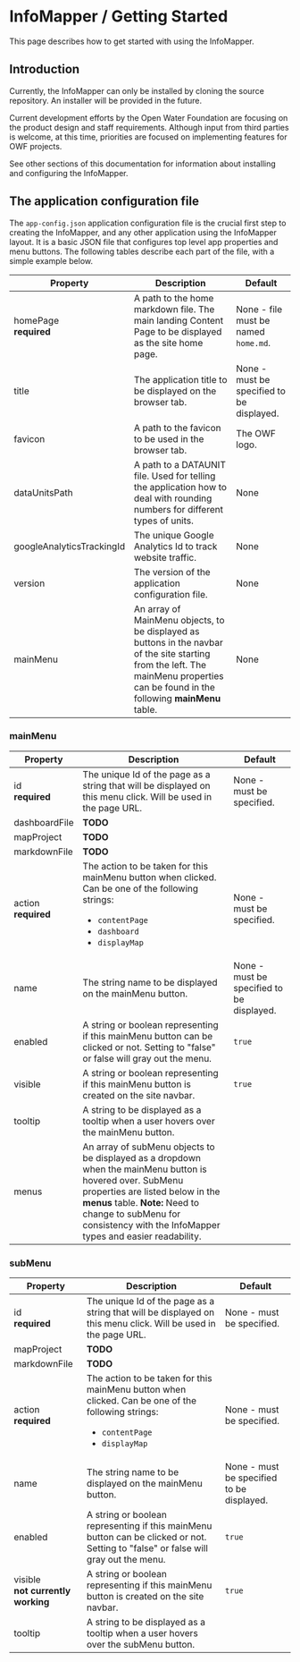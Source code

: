 # InfoMapper / Getting Started

This page describes how to get started with using the InfoMapper.

## Introduction ##

Currently, the InfoMapper can only be installed by cloning the source repository.
An installer will be provided in the future.

Current development efforts by the Open Water Foundation are focusing
on the product design and staff requirements.
Although input from third parties is welcome, at this time,
priorities are focused on implementing features for OWF projects.

See other sections of this documentation for information about installing and configuring
the InfoMapper.

## The application configuration file ##

The `app-config.json` application configuration file is the crucial first step to
creating the InfoMapper, and any other application using the InfoMapper layout.
It is a basic JSON file that configures top level app properties and menu buttons.
The following tables describe each part of the file, with a simple example below.

| **Property** | **Description** | **Default** |
| ---- | ---- | ---- |
| homePage<br>**required** | A path to the home markdown file. The main landing Content Page to be displayed as the site home page. | None - file must be named `home.md`. |
| title | The application title to be displayed on the browser tab. | None - must be specified to be displayed. |
| favicon | A path to the favicon to be used in the browser tab. | The OWF logo. |
| dataUnitsPath | A path to a DATAUNIT file. Used for telling the application how to deal with rounding numbers for different types of units. | None |
| googleAnalyticsTrackingId | The unique Google Analytics Id to track website traffic. | None |
| version | The version of the application configuration file. | None |
| mainMenu | An array of MainMenu objects, to be displayed as buttons in the navbar of the site starting from the left. The mainMenu properties can be found in the following **mainMenu** table. | None |

### mainMenu ###

| **Property** | **Description** | **Default** |
| ---- | ---- | ---- |
| id<br>**required** | The unique Id of the page as a string that will be displayed on this menu click. Will be used in the page URL. | None - must be specified. |
| dashboardFile | **TODO** |  |
| mapProject | **TODO** |  |
| markdownFile | **TODO** |  |
| action<br>**required** | The action to be taken for this mainMenu button when clicked. Can be one of the following strings:<br><ul><li>`contentPage`</li><li>`dashboard`</li><li>`displayMap`</li></ul> | None - must be specified. |
| name | The string name to be displayed on the mainMenu button. | None - must be specified to be displayed. |
| enabled | A string or boolean representing if this mainMenu button can be clicked or not. Setting to "false" or false will gray out the menu. | `true` |
| visible | A string or boolean representing if this mainMenu button is created on the site navbar. | `true` |
| tooltip | A string to be displayed as a tooltip when a user hovers over the mainMenu button. |  |
| menus | An array of subMenu objects to be displayed as a dropdown when the mainMenu button is hovered over. SubMenu properties are listed below in the **menus** table. **Note:** Need to change to subMenu for consistency with the InfoMapper types and easier readability. |  |

### subMenu ###

| **Property** | **Description** | **Default** |
| ---- | ---- | ---- |
| id<br>**required** | The unique Id of the page as a string that will be displayed on this menu click. Will be used in the page URL. | None - must be specified. |
| mapProject | **TODO** |  |
| markdownFile | **TODO** |  |
| action<br>**required** | The action to be taken for this mainMenu button when clicked. Can be one of the following strings:<br><ul><li>`contentPage`</li><li>`displayMap`</li></ul> | None - must be specified. |
| name | The string name to be displayed on the mainMenu button. | None - must be specified to be displayed. |
| enabled | A string or boolean representing if this mainMenu button can be clicked or not. Setting to "false" or false will gray out the menu. | `true` |
| visible<br>**not currently working** | A string or boolean representing if this mainMenu button is created on the site navbar. | `true` |
| tooltip | A string to be displayed as a tooltip when a user hovers over the subMenu button. |  |
